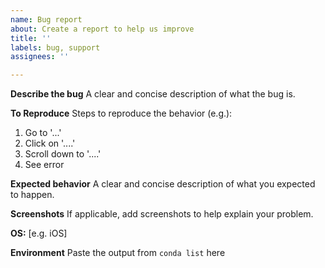 ```yaml
---
name: Bug report
about: Create a report to help us improve
title: ''
labels: bug, support
assignees: ''

---
```


**Describe the bug**
A clear and concise description of what the bug is.

**To Reproduce**
Steps to reproduce the behavior (e.g.):
1. Go to '...'
2. Click on '....'
3. Scroll down to '....'
4. See error

**Expected behavior**
A clear and concise description of what you expected to happen.

**Screenshots**
If applicable, add screenshots to help explain your problem.

**OS:**
 [e.g. iOS]

**Environment**
Paste the output from ```conda list``` here
